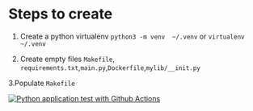 # Steps to create

1. Create a python virtualenv `python3 -m venv  ~/.venv` or `virtualenv ~/.venv`

2. Create empty files `Makefile`, `requirements.txt`,`main.py`,`Dockerfile`,`mylib/__init.py`

3.Populate `Makefile`

[![Python application test with Github Actions](https://github.com/rohituks/DataStructures-Algorithms/actions/workflows/devops.yml/badge.svg)](https://github.com/rohituks/DataStructures-Algorithms/actions/workflows/devops.yml)
